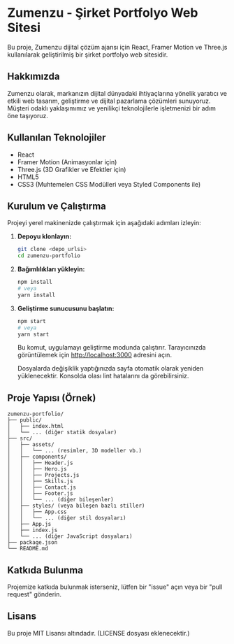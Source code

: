 # Zumenzu - Şirket Portfolyo Web Sitesi

Bu proje, Zumenzu dijital çözüm ajansı için React, Framer Motion ve Three.js kullanılarak geliştirilmiş bir şirket portfolyo web sitesidir.

## Hakkımızda

Zumenzu olarak, markanızın dijital dünyadaki ihtiyaçlarına yönelik yaratıcı ve etkili web tasarım, geliştirme ve dijital pazarlama çözümleri sunuyoruz. Müşteri odaklı yaklaşımımız ve yenilikçi teknolojilerle işletmenizi bir adım öne taşıyoruz.

## Kullanılan Teknolojiler

- React
- Framer Motion (Animasyonlar için)
- Three.js (3D Grafikler ve Efektler için)
- HTML5
- CSS3 (Muhtemelen CSS Modülleri veya Styled Components ile)

## Kurulum ve Çalıştırma

Projeyi yerel makinenizde çalıştırmak için aşağıdaki adımları izleyin:

1.  **Depoyu klonlayın:**
    ```bash
    git clone <depo_urlsi>
    cd zumenzu-portfolio
    ```

2.  **Bağımlılıkları yükleyin:**
    ```bash
    npm install
    # veya
    yarn install
    ```

3.  **Geliştirme sunucusunu başlatın:**
    ```bash
    npm start
    # veya
    yarn start
    ```
    Bu komut, uygulamayı geliştirme modunda çalıştırır.
    Tarayıcınızda görüntülemek için [http://localhost:3000](http://localhost:3000) adresini açın.

    Dosyalarda değişiklik yaptığınızda sayfa otomatik olarak yeniden yüklenecektir.
    Konsolda olası lint hatalarını da görebilirsiniz.

## Proje Yapısı (Örnek)

```
zumenzu-portfolio/
├── public/
│   ├── index.html
│   └── ... (diğer statik dosyalar)
├── src/
│   ├── assets/
│   │   └── ... (resimler, 3D modeller vb.)
│   ├── components/
│   │   ├── Header.js
│   │   ├── Hero.js
│   │   ├── Projects.js
│   │   ├── Skills.js
│   │   ├── Contact.js
│   │   ├── Footer.js
│   │   └── ... (diğer bileşenler)
│   ├── styles/ (veya bileşen bazlı stiller)
│   │   ├── App.css
│   │   └── ... (diğer stil dosyaları)
│   ├── App.js
│   ├── index.js
│   └── ... (diğer JavaScript dosyaları)
├── package.json
└── README.md
```

## Katkıda Bulunma

Projemize katkıda bulunmak isterseniz, lütfen bir "issue" açın veya bir "pull request" gönderin.

## Lisans

Bu proje MIT Lisansı altındadır. (LICENSE dosyası eklenecektir.) 